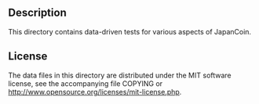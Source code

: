 Description
------------

This directory contains data-driven tests for various aspects of JapanCoin.

License
--------

The data files in this directory are distributed under the MIT software
license, see the accompanying file COPYING or
http://www.opensource.org/licenses/mit-license.php.

